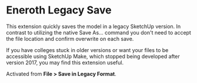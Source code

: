 # Eneroth Legacy Save

This extension quickly saves the model in a legacy SketchUp version. In contrast
to utilizing the native Save As... command you don't need to accept the file
location and confirm overwrite on each save.

If you have colleges stuck in older versions or want your files to be accessible
using SketchUp Make, which stopped being developed after version 2017, you may
find this extension useful.

Activated from **File > Save in Legacy Format**.
